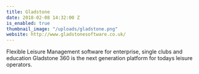 ```yaml
---
title: Gladstone
date: 2018-02-08 14:32:00 Z
is_enabled: true
thumbnail_image: "/uploads/gladstone.png"
website: http://www.gladstonesoftware.co.uk/
---
```


Flexible Leisure Management software for enterprise, single clubs and education
Gladstone 360 is the next generation platform for todays leisure operators.
